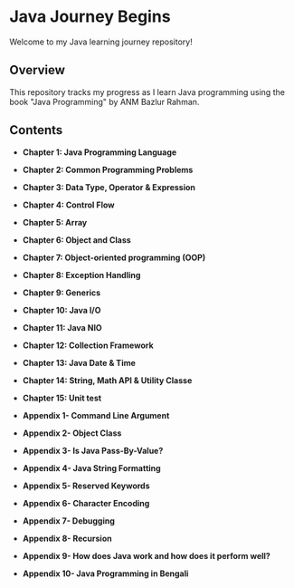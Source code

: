 # Java Journey Begins

Welcome to my Java learning journey repository!

## Overview

This repository tracks my progress as I learn Java programming using the book "Java Programming" by ANM Bazlur Rahman.

## Contents

- **Chapter 1: Java Programming Language**
- **Chapter 2: Common Programming Problems**
- **Chapter 3: Data Type, Operator & Expression**
- **Chapter 4: Control Flow**
- **Chapter 5: Array**
- **Chapter 6: Object and Class**
- **Chapter 7: Object-oriented programming (OOP)**
- **Chapter 8: Exception Handling**
- **Chapter 9: Generics**
- **Chapter 10: Java I/O**
- **Chapter 11: Java NIO**
- **Chapter 12: Collection Framework**
- **Chapter 13: Java Date & Time**
- **Chapter 14: String, Math API & Utility Classe**
- **Chapter 15: Unit test**

- **Appendix 1- Command Line Argument**
- **Appendix 2- Object Class**
- **Appendix 3- Is Java Pass-By-Value?**
- **Appendix 4- Java String Formatting**
- **Appendix 5- Reserved Keywords**
- **Appendix 6- Character Encoding**
- **Appendix 7- Debugging**
- **Appendix 8- Recursion**
- **Appendix 9- How does Java work and how does it perform well?**
- **Appendix 10- Java Programming in Bengali**